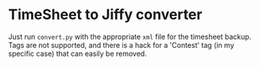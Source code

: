 # TimeSheet to Jiffy converter

Just run `convert.py` with the appropriate `xml` file for the timesheet backup. Tags are not supported, and there is a hack for a 'Contest' tag (in my specific case) that can easily be removed.
